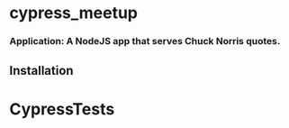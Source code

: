 # cypress_meetup

### Application: A NodeJS app that serves Chuck Norris quotes.

## Installation


# CypressTests
